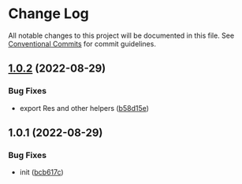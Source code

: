 # Change Log

All notable changes to this project will be documented in this file.
See [Conventional Commits](https://conventionalcommits.org) for commit guidelines.

## [1.0.2](https://github.com/codsen/codsen/compare/seo-editor@1.0.1...seo-editor@1.0.2) (2022-08-29)


### Bug Fixes

* export Res and other helpers ([b58d15e](https://github.com/codsen/codsen/commit/b58d15e0355fc16a3b7dbba94d292941e2219910))





## 1.0.1 (2022-08-29)

### Bug Fixes

- init ([bcb617c](https://github.com/codsen/codsen/commit/bcb617c313a4a00e8dfadb8b8297dd5905c22e72))
